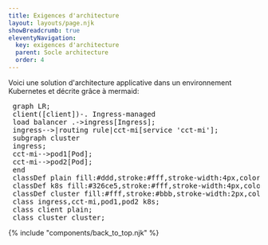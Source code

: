```yaml
---
title: Exigences d'architecture
layout: layouts/page.njk
showBreadcrumb: true
eleventyNavigation:
  key: exigences d'architecture
  parent: Socle architecture
  order: 4
---
```


Voici une solution d'architecture applicative dans un environnement Kubernetes et décrite grâce à mermaid<SPACE>:

<pre class="mermaid">
 graph LR;
 client([client])-. Ingress-managed <br> load balancer .->ingress[Ingress];
 ingress-->|routing rule|cct-mi[service 'cct-mi'];
 subgraph cluster
 ingress;
 cct-mi-->pod1[Pod];
 cct-mi-->pod2[Pod];
 end
 classDef plain fill:#ddd,stroke:#fff,stroke-width:4px,color:#000;
 classDef k8s fill:#326ce5,stroke:#fff,stroke-width:4px,color:#fff;
 classDef cluster fill:#fff,stroke:#bbb,stroke-width:2px,color:#326ce5;
 class ingress,cct-mi,pod1,pod2 k8s;
 class client plain;
 class cluster cluster;
</pre>

{% include "components/back_to_top.njk" %}
